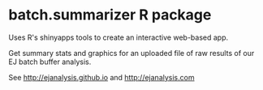 # batch.summarizer R package
Uses R's shinyapps tools to create an interactive web-based app.  

Get summary stats and graphics for an uploaded file of raw results of our EJ batch buffer analysis.  

See http://ejanalysis.github.io and http://ejanalysis.com

